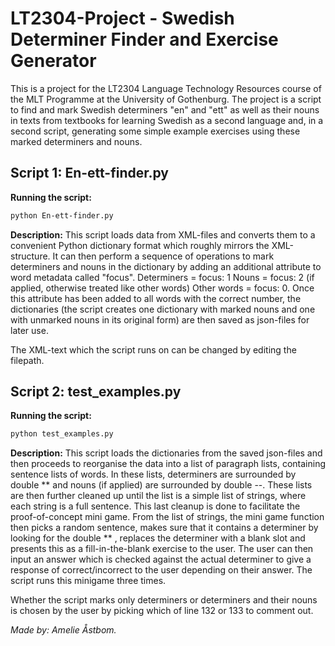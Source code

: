 # LT2304-Project - Swedish Determiner Finder and Exercise Generator

This is a project for the LT2304 Language Technology Resources course of the MLT Programme at the University of Gothenburg.
The project is a script to find and mark Swedish determiners "en" and "ett" as well as their nouns in texts from textbooks for learning Swedish as a second language and, in a second script, generating some simple example exercises using these marked determiners and nouns.

## Script 1: En-ett-finder.py

__Running the script:__
```bash
python En-ett-finder.py
```

__Description:__
This script loads data from XML-files and converts them to a convenient Python dictionary format which roughly mirrors the XML-structure. It can then perform a sequence of operations to mark determiners and nouns in the dictionary by adding an additional attribute to word metadata called "focus".
Determiners = focus: 1
Nouns = focus: 2 (if applied, otherwise treated like other words)
Other words = focus: 0.
Once this attribute has been added to all words with the correct number, the dictionaries (the script creates one dictionary with marked nouns and one with unmarked nouns in its original form) are then saved as json-files for later use.

The XML-text which the script runs on can be changed by editing the filepath.

## Script 2: test_examples.py

__Running the script:__
```bash
python test_examples.py
```

__Description:__
This script loads the dictionaries from the saved json-files and then proceeds to reorganise the data into a list of paragraph lists, containing sentence lists of words. In these lists, determiners are surrounded by double ** and nouns (if applied) are surrounded by double --. These lists are then further cleaned up until the list is a simple list of strings, where each string is a full sentence. This last cleanup is done to facilitate the proof-of-concept mini game.
From the list of strings, the mini game function then picks a random sentence, makes sure that it contains a determiner by looking for the double ** , replaces the determiner with a blank slot and presents this as a fill-in-the-blank exercise to the user. The user can then input an answer which is checked against the actual determiner to give a response of correct/incorrect to the user depending on their answer. The script runs this minigame three times.

Whether the script marks only determiners or determiners and their nouns is chosen by the user by picking which of line 132 or 133 to comment out.

*Made by: Amelie Åstbom.*
